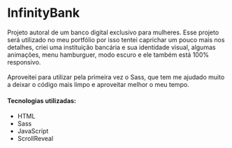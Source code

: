 # InfinityBank
Projeto autoral de um banco digital exclusivo para mulheres. Esse projeto será utilizado no meu portfólio por isso tentei caprichar um pouco mais nos detalhes, criei uma instituição bancária e sua identidade visual, algumas animações, menu hamburguer, modo escuro e ele também está 100% responsivo.
<br>
<br>
Aproveitei para utilizar pela primeira vez o Sass, que tem me ajudado muito a deixar o código mais limpo e aproveitar melhor o meu tempo.
#### Tecnologias utilizadas:
* HTML
* Sass
* JavaScript
* ScrollReveal
